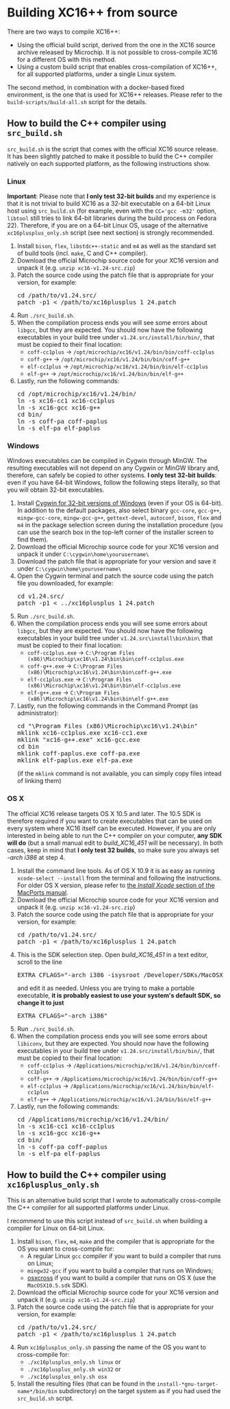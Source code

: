 # Building XC16++ from source

There are two ways to compile XC16++:
 - Using the official build script, derived from the one in the XC16 source
   archive released by Microchip. It is not possible to cross-compile XC16 for a
   different OS with this method.
 - Using a custom build script that enables cross-compilation of XC16++, for all
   supported platforms, under a single Linux system.

The second method, in combination with a docker-based fixed environment, is the
one that is used for XC16++ releases. Please refer to the
`build-scripts/build-all.sh` script for the details.

## How to build the C++ compiler using `src_build.sh`

`src_build.sh` is the script that comes with the official XC16 source release.
It has been slightly patched to make it possible to build the C++ compiler
natively on each supported platform, as the following instructions show.

### Linux

**Important**: Please note that **I only test 32-bit builds** and my experience
is that it is not trivial to build XC16 as a 32-bit executable on a 64-bit Linux
host using `src_build.sh` (for example, even with the `CC='gcc -m32'` option,
`libtool` still tries to link 64-bit libraries during the build process on
Fedora 22). Therefore, if you are on a 64-bit Linux OS, usage of the alternative
`xc16plusplus_only.sh` script (see next section) is strongly recommended.

 1. Install `bison`, `flex`, `libstdc++-static` and `m4` as well as the standard
    set of build tools (incl. `make`, C and C++ compiler).
 2. Download the official Microchip source code for your XC16 version and unpack
    it (e.g. `unzip xc16-v1.24-src.zip`)
 3. Patch the source code using the patch file that is appropriate for your
    version, for example:
    <pre>cd /path/to/v1.24.src/
    patch -p1 < /path/to/xc16plusplus_1_24.patch</pre>
 4. Run `./src_build.sh`.
 5. When the compilation process ends you will see some errors about `libgcc`,
    but they are expected. You should now have the following executables in your
    build tree under `v1.24.src/install/bin/bin/`, that must be copied to
    their final location:
     * `coff-cc1plus` &rarr; `/opt/microchip/xc16/v1.24/bin/bin/coff-cc1plus`
     * `coff-g++` &rarr; `/opt/microchip/xc16/v1.24/bin/bin/coff-g++`
     * `elf-cc1plus` &rarr; `/opt/microchip/xc16/v1.24/bin/bin/elf-cc1plus`
     * `elf-g++` &rarr; `/opt/microchip/xc16/v1.24/bin/bin/elf-g++`
 6. Lastly, run the following commands:
    <pre>cd /opt/microchip/xc16/v1.24/bin/
    ln -s xc16-cc1 xc16-cc1plus
    ln -s xc16-gcc xc16-g++
    cd bin/
    ln -s coff-pa coff-paplus
    ln -s elf-pa elf-paplus</pre>

### Windows

Windows executables can be compiled in Cygwin through MinGW. The resulting
executables will not depend on any Cygwin or MinGW library and, therefore, can
safely be copied to other systems. **I only test 32-bit builds**: even if you
have 64-bit Windows, follow the following steps literally, so that you will
obtain 32-bit executables.

 1. Install [Cygwin for 32-bit versions of Windows](http://cygwin.com/install.html)
    (even if your OS is 64-bit). In addition to the default packages, also
    select binary `gcc-core`, `gcc-g++`, `mingw-gcc-core`, `mingw-gcc-g++`,
    `gettext-devel`, `autoconf`, `bison`, `flex` and `m4` in the package
    selection screen during the installation procedure (you can use the search
    box in the top-left corner of the installer screen to find them).
 2. Download the official Microchip source code for your XC16 version and unpack
    it under `C:\cygwin\home\yourusername\`
 3. Download the patch file that is appropriate for your version and save it
    under `C:\cygwin\home\yourusername\`
 3. Open the Cygwin terminal and patch the source code using the patch file
    you downloaded, for example:
    <pre>cd v1.24.src/
    patch -p1 < ../xc16plusplus_1_24.patch</pre>
 4. Run `./src_build.sh`.
 5. When the compilation process ends you will see some errors about `libgcc`,
    but they are expected. You should now have the following executables in your
    build tree under `v1.24.src\install\bin\bin\` that must be copied to their
    final location:
     * `coff-cc1plus.exe` &rarr; `C:\Program Files (x86)\Microchip\xc16\v1.24\bin\bin\coff-cc1plus.exe`
     * `coff-g++.exe` &rarr; `C:\Program Files (x86)\Microchip\xc16\v1.24\bin\bin\coff-g++.exe`
     * `elf-cc1plus.exe` &rarr; `C:\Program Files (x86)\Microchip\xc16\v1.24\bin\bin\elf-cc1plus.exe`
     * `elf-g++.exe` &rarr; `C:\Program Files (x86)\Microchip\xc16\v1.24\bin\bin\elf-g++.exe`
 7. Lastly, run the following commands in the Command Prompt (as administrator):
    <pre>cd "\Program Files (x86)\Microchip\xc16\v1.24\bin"
    mklink xc16-cc1plus.exe xc16-cc1.exe
    mklink "xc16-g++.exe" xc16-gcc.exe
    cd bin
    mklink coff-paplus.exe coff-pa.exe
    mklink elf-paplus.exe elf-pa.exe</pre>
    (if the `mklink` command is not available, you can simply copy files intead
    of linking them)

### OS X

The official XC16 release targets OS X 10.5 and later. The 10.5 SDK is therefore
required if you want to create executables that can be used on every system
where XC16 itself can be executed. However, if you are only interested in being
able to run the C++ compiler on your computer, **any SDK will do** (but a small
manual edit to *build_XC16_451* will be necessary). In both cases, keep in mind
that **I only test 32 builds**, so make sure you always set *-arch i386* at step
4.

 1. Install the command line tools. As of OS X 10.9 it is as easy as running
    ` xcode-select --install` from the terminal and following the instructions.
    For older OS X version, please refer to [the *Install Xcode* section of the
    MacPorts manual](https://guide.macports.org/chunked/installing.xcode.html).
 2. Download the official Microchip source code for your XC16 version and unpack
    it (e.g. `unzip xc16-v1.24-src.zip`)
 3. Patch the source code using the patch file that is appropriate for your
    version, for example:
    <pre>cd /path/to/v1.24.src/
    patch -p1 < /path/to/xc16plusplus_1_24.patch</pre>
 4. This is the SDK selection step. Open *build_XC16_451* in a text editor,
    scroll to the line
    <pre>EXTRA_CFLAGS="-arch i386 -isysroot /Developer/SDKs/MacOSX10.5.sdk -mmacosx-version-min=10.5"</pre>
    and edit it as needed. Unless you are trying to make a portable executable,
    **it is probably easiest to use your system's default SDK, so change it to
    just**
    <pre>EXTRA_CFLAGS="-arch i386"</pre>
 5. Run `./src_build.sh`.
 6. When the compilation process ends you will see some errors about `libiconv`,
    but they are expected. You should now have the following executables in your
    build tree under `v1.24.src/install/bin/bin/`, that must be copied to
    their final location:
     * `coff-cc1plus` &rarr; `/Applications/microchip/xc16/v1.24/bin/bin/coff-cc1plus`
     * `coff-g++` &rarr; `/Applications/microchip/xc16/v1.24/bin/bin/coff-g++`
     * `elf-cc1plus` &rarr; `/Applications/microchip/xc16/v1.24/bin/bin/elf-cc1plus`
     * `elf-g++` &rarr; `/Applications/microchip/xc16/v1.24/bin/bin/elf-g++`
 7. Lastly, run the following commands:
    <pre>cd /Applications/microchip/xc16/v1.24/bin/
    ln -s xc16-cc1 xc16-cc1plus
    ln -s xc16-gcc xc16-g++
    cd bin/
    ln -s coff-pa coff-paplus
    ln -s elf-pa elf-paplus</pre>

## How to build the C++ compiler using `xc16plusplus_only.sh`

This is an alternative build script that I wrote to automatically cross-compile
the C++ compiler for all supported platforms under Linux.

I recommend to use this script instead of `src_build.sh` when building a
compiler for Linux on 64-bit Linux.

 1. Install `bison`, `flex`, `m4`, `make` and the compiler that is appropriate
    for the OS you want to cross-compile for:
     * A regular Linux `gcc` compiler if you want to build a compiler that runs
       on Linux;
     * `mingw32-gcc` if you want to build a compiler that runs on Windows;
     * [osxcross](https://github.com/tpoechtrager/osxcross) if you want to
       build a compiler that runs on OS X (use the `MacOSX10.5.sdk` SDK).
 2. Download the official Microchip source code for your XC16 version and unpack
    it (e.g. `unzip xc16-v1.24-src.zip`)
 3. Patch the source code using the patch file that is appropriate for your
    version, for example:
    <pre>cd /path/to/v1.24.src/
    patch -p1 < /path/to/xc16plusplus_1_24.patch</pre>
 4. Run `xc16plusplus_only.sh` passing the name of the OS you want to
    cross-compile for:
     * `./xc16plusplus_only.sh linux` or
     * `./xc16plusplus_only.sh win32` or
     * `./xc16plusplus_only.sh osx`
 5. Install the resulting files (that can be found in the
    `install-*gnu-target-name*/bin/bin` subdirectory) on the target system as
    if you had used the `src_build.sh` script.
